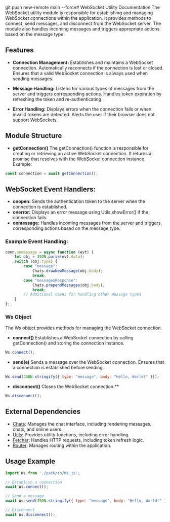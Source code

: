 git push new-remote main --force# WebSocket Utility Documentation
The WebSocket utility module is responsible for establishing and managing WebSocket connections within the application. It provides methods to connect, send messages, and disconnect from the WebSocket server. The module also handles incoming messages and triggers appropriate actions based on the message type.

## Features
  - **Connection Management:**
Establishes and maintains a WebSocket connection.
Automatically reconnects if the connection is lost or closed.
Ensures that a valid WebSocket connection is always used when sending messages.

  - **Message Handling:**
Listens for various types of messages from the server and triggers corresponding actions.
Handles token expiration by refreshing the token and re-authenticating.

  - **Error Handling:**
Displays errors when the connection fails or when invalid tokens are detected.
Alerts the user if their browser does not support WebSockets.

## Module Structure
  - **getConnection()**
The getConnection() function is responsible for creating or retrieving an active WebSocket connection. It returns a promise that resolves with the WebSocket connection instance.
Example:
```javascript
const connection = await getConnection();
```

## WebSocket Event Handlers:
  - **onopen:** Sends the authentication token to the server when the connection is established.
  - **onerror:** Displays an error message using Utils.showError() if the connection fails.
  - **onmessage:** Handles incoming messages from the server and triggers corresponding actions based on the message type.

### Example Event Handling:
```javascript
conn.onmessage = async function (evt) {
    let obj = JSON.parse(evt.data);
    switch (obj.type) {
        case "message":
            Chats.drawNewMessage(obj.body);
            break;
        case "messagesResponse":
            Chats.prependMessages(obj.body);
            break;
        // Additional cases for handling other message types
    }
};
```

### Ws Object
The Ws object provides methods for managing the WebSocket connection.

  - **connect()**
Establishes a WebSocket connection by calling getConnection() and storing the connection instance.
```javascript
Ws.connect();
```
  - **send(e)**
Sends a message over the WebSocket connection. Ensures that a connection is established before sending.
```javascript
Ws.send(JSON.stringify({ type: "message", body: "Hello, World!" }));
```

  - **disconnect()**
Closes the WebSocket connection.**
```javascript
Ws.disconnect();
```

## External Dependencies
- [Chats](chats.md): Manages the chat interface, including rendering messages, chats, and online users.
- [Utils](utils.md): Provides utility functions, including error handling.
- [Fetcher](fetcher.md): Handles HTTP requests, including token refresh logic.
- [Router](router.md): Manages routing within the application.

## Usage Example
```javascript
import Ws from './path/to/Ws.js';

// Establish a connection
await Ws.connect();

// Send a message
await Ws.send(JSON.stringify({ type: "message", body: "Hello, World!" }));

// Disconnect
await Ws.disconnect();
```
